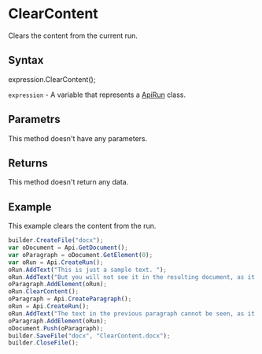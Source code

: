 # ClearContent

Clears the content from the current run.

## Syntax

expression.ClearContent();

`expression` - A variable that represents a [ApiRun](../ApiRun.md) class.

## Parametrs

This method doesn't have any parameters.

## Returns

This method doesn't return any data.

## Example

This example clears the content from the run.

```javascript
builder.CreateFile("docx");
var oDocument = Api.GetDocument();
var oParagraph = oDocument.GetElement(0);
var oRun = Api.CreateRun();
oRun.AddText("This is just a sample text. ");
oRun.AddText("But you will not see it in the resulting document, as it will be cleared.");
oParagraph.AddElement(oRun);
oRun.ClearContent();
oParagraph = Api.CreateParagraph();
oRun = Api.CreateRun();
oRun.AddText("The text in the previous paragraph cannot be seen, as it has been cleared.");
oParagraph.AddElement(oRun);
oDocument.Push(oParagraph);
builder.SaveFile("docx", "ClearContent.docx");
builder.CloseFile();
```